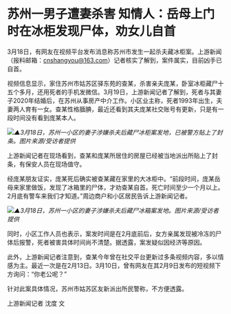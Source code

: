 # 苏州一男子遭妻杀害 知情人：岳母上门时在冰柜发现尸体，劝女儿自首

3月18日，有网友在视频平台发布消息称苏州市发生一起杀夫藏冰柜案。上游新闻（报料邮箱：cnshangyou@163.com）记者核实了解到，案件属实，目前凶手已自首。

视频信息显示，家住苏州市姑苏区驿东苑的查某，杀害亲夫庞某，卧室冰柜藏尸十五个多月，还用死者的手机发微信。3月19日，上游新闻记者了解到，死者与其妻子2020年结婚后，在苏州从事房产中介工作。小区业主称，死者1993年出生，夫妻两人育有一女。查某性格腼腆，最近还看到其夫庞某社交账号有更新，只是有一段时间没有看到庞某本人。

![](https://inews.gtimg.com/om_bt/OI61gHtWaQX4Nl4FV0u--2svHzMscPWgyDkelKSRSOwqkAA/1000)_▲3月18日，苏州一小区的妻子涉嫌杀夫后藏尸冰柜案发地，已被警方贴上了封条。图片来源/受访者提供_

上游新闻记者在现场看到，查某和庞某所居住的房屋已经被当地派出所贴上了封条，有保安人员在现场值守。

经庞某朋友证实，庞某死后确实被查某藏在家里的大冰柜中。“前段时间，庞某岳母来家里做饭，发现了冰箱里的尸体，才劝查某自首。死亡时间至少一个月以上。2月底有警车来我们才知道。”周边商户和小区居民告诉上游新闻记者。

![](https://inews.gtimg.com/om_bt/OfI_S1lg14T2832GbQUhoQwBFqZmKi4-xmXmPg2M46GeAAA/1000)_▲3月18日，苏州一小区的妻子涉嫌杀夫后藏尸冰箱案发地。图片来源/受访者提供_

同时，小区工作人员也表示，案发时间是在2月底前后，女方亲属发现被冷冻的尸体后报警，死者被害具体时间尚不清楚。据透露，案发疑似因经济等原因。

此外，上游新闻记者注意到，查某今年曾在社交平台更新过多条视频内容，多以情感为主。最近一次是在2月13日。3月10日，曾有网友在其2月9日发布的短视频下方询问：“你老公呢？”

针对此案具体情况，苏州市姑苏区友新派出所民警称，不方便透露。

上游新闻记者 沈度 文


